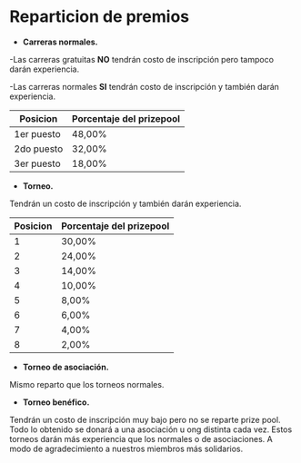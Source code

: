 # Reparticion de premios

* **Carreras normales.**

\-Las carreras gratuitas **NO** tendrán costo de inscripción pero tampoco darán experiencia.

\-Las carreras normales **SI** tendrán costo de inscripción y también darán experiencia.

| Posicion   | Porcentaje del prizepool |
| ---------- | ------------------------ |
| 1er puesto | 48,00%                   |
| 2do puesto | 32,00%                   |
| 3er puesto | 18,00%                   |

* **Torneo.**

Tendrán un costo de inscripción y también darán experiencia.

| Posicion | Porcentaje del prizepool |
| -------- | ------------------------ |
| 1        | 30,00%                   |
| 2        | 24,00%                   |
| 3        | 14,00%                   |
| 4        | 10,00%                   |
| 5        | 8,00%                    |
| 6        | 6,00%                    |
| 7        | 4,00%                    |
| 8        | 2,00%                    |

* **Torneo de asociación.**

Mismo reparto que los torneos normales.

* **Torneo benéfico.**

Tendrán un costo de inscripción muy bajo pero no se reparte prize pool. Todo lo obtenido se donará a una asociación u ong distinta cada vez. Estos torneos darán más experiencia que los normales o de asociaciones. A modo de agradecimiento a nuestros miembros más solidarios.
